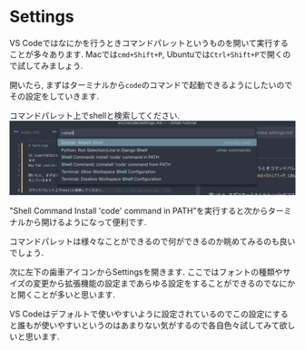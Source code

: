 # Settings

VS Codeではなにかを行うときコマンドパレットというものを開いて実行することが多々あります.
Macでは`cmd+Shift+P`, Ubuntuでは`Ctrl+Shift+P`で開くので試してみましょう.

開いたら, まずはターミナルから`code`のコマンドで起動できるようにしたいのでその設定をしていきます.

コマンドパレット上でshellと検索してください.
![](./image/vsc_shell.png)

"Shell Command Install 'code' command in PATH”を実行すると次からターミナルから開けるようになって便利です.

コマンドパレットは様々なことができるので何ができるのか眺めてみるのも良いでしょう.

次に左下の歯車アイコンからSettingsを開きます.
ここではフォントの種類やサイズの変更から拡張機能の設定まであらゆる設定をすることができるのでなにかと開くことが多いと思います.

VS Codeはデフォルトで使いやすいように設定されているのでこの設定にすると誰もが使いやすいというのはあまりない気がするので各自色々試してみて欲しいと思います.
